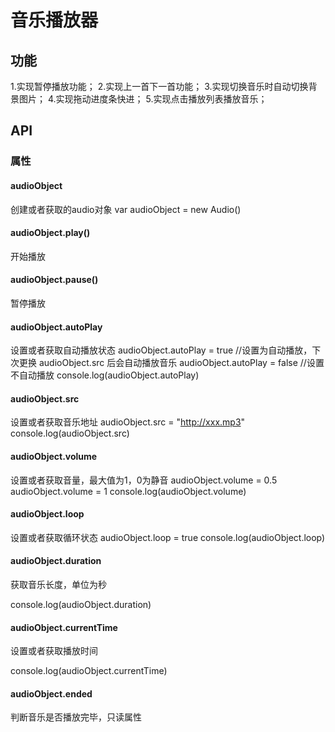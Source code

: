 # 音乐播放器
## 功能
1.实现暂停播放功能；
2.实现上一首下一首功能；
3.实现切换音乐时自动切换背景图片；
4.实现拖动进度条快进；
5.实现点击播放列表播放音乐；

## API
### 属性
#### audioObject
创建或者获取的audio对象
<audio id="music" src=""></audio>
var audioObject = new Audio()

#### audioObject.play()
开始播放

#### audioObject.pause()
暂停播放

#### audioObject.autoPlay
设置或者获取自动播放状态
audioObject.autoPlay = true  //设置为自动播放，下次更换 audioObject.src 后会自动播放音乐
audioObject.autoPlay = false //设置不自动播放
console.log(audioObject.autoPlay)

#### audioObject.src
设置或者获取音乐地址
audioObject.src = "http://xxx.mp3"
console.log(audioObject.src)

#### audioObject.volume
设置或者获取音量，最大值为1，0为静音
audioObject.volume = 0.5
audioObject.volume = 1
console.log(audioObject.volume)

#### audioObject.loop
设置或者获取循环状态
audioObject.loop = true
console.log(audioObject.loop)

#### audioObject.duration
获取音乐长度，单位为秒

console.log(audioObject.duration)


#### audioObject.currentTime
设置或者获取播放时间

console.log(audioObject.currentTime)

#### audioObject.ended
判断音乐是否播放完毕，只读属性

